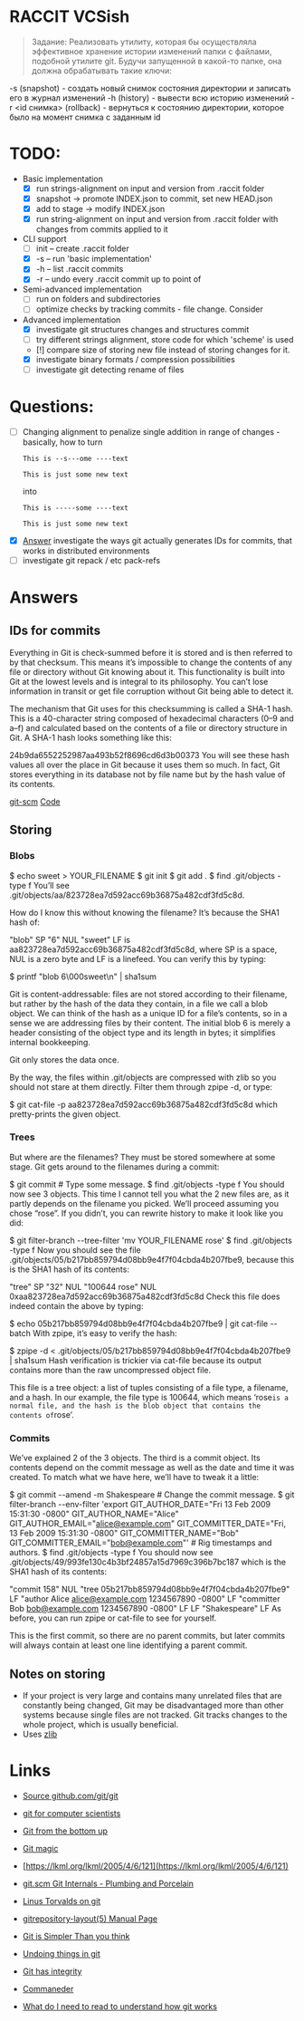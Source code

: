 RACCIT VCSish
==========

>Задание: Реализовать утилиту, которая бы осуществляла эффективное хранение истории изменений папки с файлами, подобной утилите git. Будучи запущенной в какой-то папке, она должна обрабатывать такие ключи:
>
-s (snapshot) - создать новый снимок состояния директории и записать его в журнал изменений
-h (history) - вывести всю историю изменений
-r <id снимка> (rollback) - вернуться к состоянию директории, которое было на момент снимка с заданным id

# TODO:
+ Basic implementation
  + [X] run strings-alignment on input and version from .raccit folder
  + [X] snapshot -> promote INDEX.json to commit, set new HEAD.json
  + [X] add to stage -> modify INDEX.json
  + [X] run string-alignment on input and version from .raccit folder with changes from commits applied to it
+ CLI support
  + [ ] init    – create .raccit folder
  + [X] -s      – run 'basic implementation'
  + [X] -h      – list .raccit commits
  + [X] -r <id> – undo every .raccit commit up to point of <id>
+ Semi-advanced implementation
  + [ ] run on folders and subdirectories
  + [ ] optimize checks by tracking commits - file change. Consider
+ Advanced implementation
  + [X] investigate git structures changes and structures commit
  + [ ] try different strings alignment, store code for which 'scheme' is used  
  + [!] compare size of storing new file instead of storing changes for it.
  + [X] investigate binary formats / compression possibilities
  + [ ] investigate git detecting rename of files

# Questions:
+ [ ] Changing alignment to penalize single addition in range of changes - basically, how to turn
  ```
  This is --s---ome ----text

  This is just some new text
  ```
  into
  ```
  This is -----some ----text

  This is just some new text
  ```
+ [X] [Answer](#IDs-for-commits) investigate the ways git actually generates IDs for commits, that works in distributed environments
+ [ ] investigate git repack / etc pack-refs

# Answers

## IDs for commits
Everything in Git is check-summed before it is stored and is then referred to by that checksum. This means it’s impossible to change the contents of any file or directory without Git knowing about it. This functionality is built into Git at the lowest levels and is integral to its philosophy. You can’t lose information in transit or get file corruption without Git being able to detect it.

The mechanism that Git uses for this checksumming is called a SHA-1 hash. This is a 40-character string composed of hexadecimal characters (0–9 and a–f) and calculated based on the contents of a file or directory structure in Git. A SHA-1 hash looks something like this:

24b9da6552252987aa493b52f8696cd6d3b00373
You will see these hash values all over the place in Git because it uses them so much. In fact, Git stores everything in its database not by file name but by the hash value of its contents.

[git-scm](https://git-scm.com/book/en/v2/Getting-Started-Git-Basics#Git-Has-Integrity)
[Code](https://github.com/git/git/blob/3a0f269e7c82aa3a87323cb7ae04ac5f129f036b/sha1_file.c#L186)

## Storing

### Blobs

$ echo sweet > YOUR_FILENAME
$ git init
$ git add .
$ find .git/objects -type f
You’ll see .git/objects/aa/823728ea7d592acc69b36875a482cdf3fd5c8d.

How do I know this without knowing the filename? It’s because the SHA1 hash of:

"blob" SP "6" NUL "sweet" LF
is aa823728ea7d592acc69b36875a482cdf3fd5c8d, where SP is a space, NUL is a zero byte and LF is a linefeed.
You can verify this by typing:

$ printf "blob 6\000sweet\n" | sha1sum

Git is content-addressable: files are not stored according to their filename, but rather by the hash of the data they contain, in a file we call a blob object. We can think of the hash as a unique ID for a file’s contents, so in a sense we are addressing files by their content. The initial blob 6 is merely a header consisting of the object type and its length in bytes; it simplifies internal bookkeeping.

Git only stores the data once.

By the way, the files within .git/objects are compressed with zlib so you should not stare at them directly. Filter them through zpipe -d, or type:

$ git cat-file -p aa823728ea7d592acc69b36875a482cdf3fd5c8d
which pretty-prints the given object.

### Trees

But where are the filenames? They must be stored somewhere at some stage. Git gets around to the filenames during a commit:

$ git commit  # Type some message.
$ find .git/objects -type f
You should now see 3 objects. This time I cannot tell you what the 2 new files are, as it partly depends on the filename you picked. We’ll proceed assuming you chose “rose”. If you didn’t, you can rewrite history to make it look like you did:

$ git filter-branch --tree-filter 'mv YOUR_FILENAME rose'
$ find .git/objects -type f
Now you should see the file .git/objects/05/b217bb859794d08bb9e4f7f04cbda4b207fbe9, because this is the SHA1 hash of its contents:

"tree" SP "32" NUL "100644 rose" NUL 0xaa823728ea7d592acc69b36875a482cdf3fd5c8d
Check this file does indeed contain the above by typing:

$ echo 05b217bb859794d08bb9e4f7f04cbda4b207fbe9 | git cat-file --batch
With zpipe, it’s easy to verify the hash:

$ zpipe -d < .git/objects/05/b217bb859794d08bb9e4f7f04cbda4b207fbe9 | sha1sum
Hash verification is trickier via cat-file because its output contains more than the raw uncompressed object file.

This file is a tree object: a list of tuples consisting of a file type, a filename, and a hash. In our example, the file type is 100644, which means ‘rose` is a normal file, and the hash is the blob object that contains the contents of `rose’.

### Commits

We’ve explained 2 of the 3 objects. The third is a commit object. Its contents depend on the commit message as well as the date and time it was created. To match what we have here, we’ll have to tweak it a little:

$ git commit --amend -m Shakespeare  # Change the commit message.
$ git filter-branch --env-filter 'export
    GIT_AUTHOR_DATE="Fri 13 Feb 2009 15:31:30 -0800"
    GIT_AUTHOR_NAME="Alice"
    GIT_AUTHOR_EMAIL="alice@example.com"
    GIT_COMMITTER_DATE="Fri, 13 Feb 2009 15:31:30 -0800"
    GIT_COMMITTER_NAME="Bob"
    GIT_COMMITTER_EMAIL="bob@example.com"'  # Rig timestamps and authors.
$ find .git/objects -type f
You should now see .git/objects/49/993fe130c4b3bf24857a15d7969c396b7bc187 which is the SHA1 hash of its contents:

"commit 158" NUL
"tree 05b217bb859794d08bb9e4f7f04cbda4b207fbe9" LF
"author Alice <alice@example.com> 1234567890 -0800" LF
"committer Bob <bob@example.com> 1234567890 -0800" LF
LF
"Shakespeare" LF
As before, you can run zpipe or cat-file to see for yourself.

This is the first commit, so there are no parent commits, but later commits will always contain at least one line identifying a parent commit.

## Notes on storing

+ If your project is very large and contains many unrelated files that are constantly being changed, Git may be disadvantaged more than other systems because single files are not tracked. Git tracks changes to the whole project, which is usually beneficial.
+ Uses [zlib](http://www.zlib.net/)

# Links

+ [Source github.com/git/git](https://github.com/git/git)
+ [git for computer scientists](http://eagain.net/articles/git-for-computer-scientists/)
+ [Git from the bottom up](https://jwiegley.github.io/git-from-the-bottom-up/)
+ [Git magic](http://www-cs-students.stanford.edu/~blynn/gitmagic/ch08.html)
+ [https://lkml.org/lkml/2005/4/6/121](https://lkml.org/lkml/2005/4/6/121)
+ [git.scm Git Internals - Plumbing and Porcelain](https://git-scm.com/book/en/v2/Git-Internals-Plumbing-and-Porcelain)
+ [Linus Torvalds on git](https://www.youtube.com/watch?v=4XpnKHJAok8)
+ [gitrepository-layout(5) Manual Page](https://www.kernel.org/pub/software/scm/git/docs/gitrepository-layout.html)

+ [Git is Simpler Than you think](http://nfarina.com/post/9868516270/git-is-simpler)
+ [Undoing things in git](https://git-scm.com/book/en/v2/Git-Basics-Undoing-Things#_undoing)
+ [Git has integrity](https://git-scm.com/book/en/v2/Getting-Started-Git-Basics#Git-Has-Integrity)
+ [Commaneder](https://www.npmjs.com/package/commander)
+ [What do I need to read to understand how git works](http://stackoverflow.com/questions/261557/what-do-i-need-to-read-to-understand-how-git-works)
